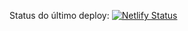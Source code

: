 


Status do último deploy: [![Netlify Status](https://api.netlify.com/api/v1/badges/8fed3270-cd59-4710-8390-c9d18ecf61cb/deploy-status)](https://app.netlify.com/sites/brasilgame/deploys)
